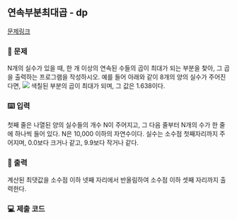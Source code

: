 ## 연속부분최대곱 - dp

[문제링크](https://www.acmicpc.net/problem/2670)

### 🙏 문제
N개의 실수가 있을 때, 한 개 이상의 연속된 수들의 곱이 최대가 되는 부분을 찾아, 그 곱을 출력하는 프로그램을 작성하시오. 예를 들어 아래와 같이 8개의 양의 실수가 주어진다면,
![](https://www.acmicpc.net/upload/images/Kr2fhViNP7YfNWrhf77jJeXwsd.png)
색칠된 부분의 곱이 최대가 되며, 그 값은 1.638이다.

### ⌨️ 입력
첫째 줄은 나열된 양의 실수들의 개수 N이 주어지고, 그 다음 줄부터 N개의 수가 한 줄에 하나씩 들어 있다. N은 10,000 이하의 자연수이다. 실수는 소수점 첫째자리까지 주어지며, 0.0보다 크거나 같고, 9.9보다 작거나 같다.

### 🎨 출력
계산된 최댓값을 소수점 이하 넷째 자리에서 반올림하여 소수점 이하 셋째 자리까지 출력한다.

### 💻 제출 코드

```javascript
```
